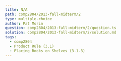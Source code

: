 ```yaml
---
title: N/A
path: comp2804/2013-fall-midterm/2
type: multiple-choice
author: Pat Morin
question: comp2804/2013-fall-midterm/2/question.ts
solution: comp2804/2013-fall-midterm/2/solution.md
tags:
  - comp2804
  - Product Rule (3.1)
  - Placing Books on Shelves (3.1.3)
---
```

